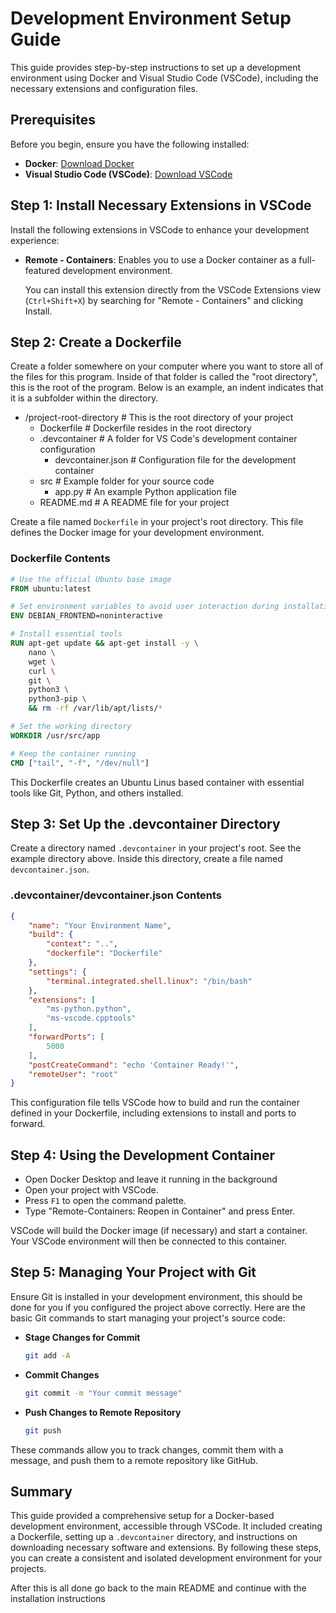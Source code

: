 # Development Environment Setup Guide

This guide provides step-by-step instructions to set up a development environment using Docker and Visual Studio Code (VSCode), including the necessary extensions and configuration files.

## Prerequisites

Before you begin, ensure you have the following installed:

- **Docker**: [Download Docker](https://docs.docker.com/get-docker/)
- **Visual Studio Code (VSCode)**: [Download VSCode](https://code.visualstudio.com/Download)

## Step 1: Install Necessary Extensions in VSCode

Install the following extensions in VSCode to enhance your development experience:

- **Remote - Containers**: Enables you to use a Docker container as a full-featured development environment.

  You can install this extension directly from the VSCode Extensions view (`Ctrl+Shift+X`) by searching for "Remote - Containers" and clicking Install.

## Step 2: Create a Dockerfile
Create a folder somewhere on your computer where you want to store all of the files for this program. Inside of that folder is called the "root directory", this is the root of the program. Below is an example, an indent indicates that it is a subfolder within the directory. 
- /project-root-directory  # This is the root directory of your project
  - Dockerfile             # Dockerfile resides in the root directory
  - .devcontainer          # A folder for VS Code's development container configuration
    - devcontainer.json    # Configuration file for the development container
  - src                    # Example folder for your source code
    - app.py               # An example Python application file
  - README.md              # A README file for your project

Create a file named `Dockerfile` in your project's root directory. This file defines the Docker image for your development environment.

### Dockerfile Contents

```Dockerfile
# Use the official Ubuntu base image
FROM ubuntu:latest

# Set environment variables to avoid user interaction during installations
ENV DEBIAN_FRONTEND=noninteractive

# Install essential tools
RUN apt-get update && apt-get install -y \
    nano \
    wget \
    curl \
    git \
    python3 \
    python3-pip \
    && rm -rf /var/lib/apt/lists/*

# Set the working directory
WORKDIR /usr/src/app

# Keep the container running
CMD ["tail", "-f", "/dev/null"]
```

This Dockerfile creates an Ubuntu Linus based container with essential tools like Git, Python, and others installed.

## Step 3: Set Up the .devcontainer Directory

Create a directory named `.devcontainer` in your project's root. See the example directory above. Inside this directory, create a file named `devcontainer.json`.

### .devcontainer/devcontainer.json Contents

```json
{
    "name": "Your Environment Name",
    "build": {
        "context": "..",
        "dockerfile": "Dockerfile"
    },
    "settings": { 
        "terminal.integrated.shell.linux": "/bin/bash"
    },
    "extensions": [
        "ms-python.python",
        "ms-vscode.cpptools"
    ],
    "forwardPorts": [
        5000
    ],
    "postCreateCommand": "echo 'Container Ready!'",
    "remoteUser": "root"
}
```

This configuration file tells VSCode how to build and run the container defined in your Dockerfile, including extensions to install and ports to forward.

## Step 4: Using the Development Container

- Open Docker Desktop and leave it running in the background
- Open your project with VSCode.
- Press `F1` to open the command palette.
- Type "Remote-Containers: Reopen in Container" and press Enter.

VSCode will build the Docker image (if necessary) and start a container. Your VSCode environment will then be connected to this container.

## Step 5: Managing Your Project with Git

Ensure Git is installed in your development environment, this should be done for you if you configured the project above correctly. Here are the basic Git commands to start managing your project's source code:

- **Stage Changes for Commit**
  ```bash
  git add -A
  ```

- **Commit Changes**
  ```bash
  git commit -m "Your commit message"
  ```

- **Push Changes to Remote Repository**
  ```bash
  git push
  ```

These commands allow you to track changes, commit them with a message, and push them to a remote repository like GitHub.

## Summary

This guide provided a comprehensive setup for a Docker-based development environment, accessible through VSCode. It included creating a Dockerfile, setting up a `.devcontainer` directory, and instructions on downloading necessary software and extensions. By following these steps, you can create a consistent and isolated development environment for your projects.

After this is all done go back to the main README and continue with the installation instructions